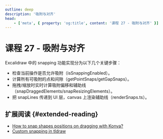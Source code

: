 ```yaml
---
outline: deep
description: '吸附与对齐'
head:
    - ['meta', { property: 'og:title', content: '课程 27 - 吸附与对齐' }]
---
```


# 课程 27 - 吸附与对齐

Excalidraw 中的 snapping 功能实现分为以下几个关键步骤：

-   检查当前操作是否允许吸附（isSnappingEnabled）。
-   计算所有可吸附的点和间隙（getPointSnaps/getGapSnaps）。
-   拖拽/缩放时实时计算吸附偏移和辅助线（snapDraggedElements/snapResizingElements）。
-   把 snapLines 传递到 UI 层，canvas 上渲染辅助线（renderSnaps.ts）。

## 扩展阅读 {#extended-reading}

-   [How to snap shapes positions on dragging with Konva?]
-   [Custom snapping in tldraw]

[How to snap shapes positions on dragging with Konva?]: https://konvajs.org/docs/sandbox/Objects_Snapping.html
[Custom snapping in tldraw]: https://tldraw.dev/examples/bounds-snapping-shape
